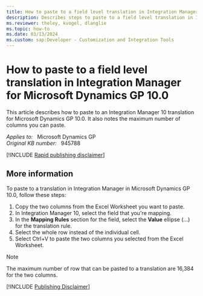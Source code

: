 ```yaml
---
title: How to paste to a field level translation in Integration Manager for Microsoft Dynamics GP 10.0
description: Describes steps to paste to a field level translation in Integration Manager for Microsoft Dynamics GP 10.0.
ms.reviewer: theley, kvogel, dlanglie
ms.topic: how-to
ms.date: 03/13/2024
ms.custom: sap:Developer - Customization and Integration Tools
---
```

# How to paste to a field level translation in Integration Manager for Microsoft Dynamics GP 10.0

This article describes how to paste to an Integration Manager 10 translation for Microsoft Dynamics GP 10.0. It also notes the maximum number of columns you can paste.

_Applies to:_ &nbsp; Microsoft Dynamics GP  
_Original KB number:_ &nbsp; 945788

[!INCLUDE [Rapid publishing disclaimer](../../includes/rapid-publishing-disclaimer.md)]

## More information

To paste to a translation in Integration Manager in Microsoft Dynamics GP 10.0, follow these steps:

1. Copy the two columns from the Excel Worksheet you want to paste.
1. In Integration Manager 10, select the field that you're mapping.
1. In the **Mapping Rules** section for the field, select the **Value** ellipse (...) for the translation rule.
1. Select the whole row instead of the individual cell.
1. Select Ctrl+V to paste the two columns you selected from the Excel Worksheet.

> [!NOTE]
> The maximum number of row that can be pasted to a translation are 16,384 for the two columns.

[!INCLUDE [Publishing Disclaimer](../../includes/publishing-disclaimer.md)]

